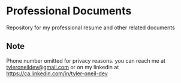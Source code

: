 # Professional Documents
Repository for my professional resume and other related documents

## Note
Phone number omitted for privacy reasons. you can reach me at tyleroneildev@gmail.com or on my linkedin at https://ca.linkedin.com/in/tyler-oneil-dev
